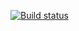 [![Build status](https://ci.appveyor.com/api/projects/status/l462agc4nw1hww24?svg=true)](https://ci.appveyor.com/project/Julia-Nemkina/aqa-hw5-patterns-2)